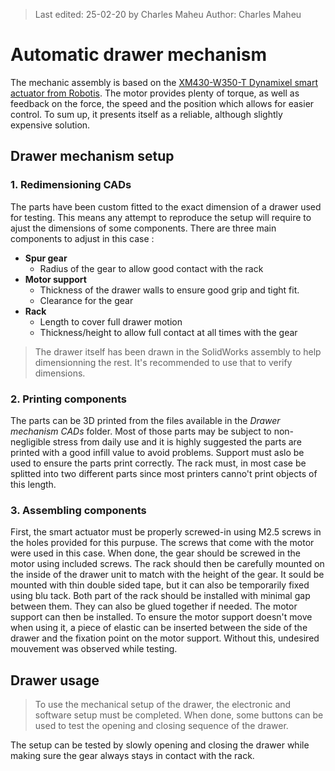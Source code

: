 > Last edited: 25-02-20 by Charles Maheu
> Author: Charles Maheu
> 
# Automatic drawer mechanism
The mechanic assembly is based on the [XM430-W350-T Dynamixel smart actuator from Robotis](http://emanual.robotis.com/docs/en/dxl/x/xm430-w350/). The motor provides plenty of torque, as well as feedback on the force, the speed and the position which allows for easier control. To sum up, it presents itself as a reliable, although slightly expensive solution.

## Drawer mechanism setup
### 1. Redimensioning CADs
The parts have been custom fitted to the exact dimension of a drawer used for testing. This means any attempt to reproduce the setup will require to ajust the dimensions of some components. There are three main components to adjust in this case :
 - **Spur gear**
    * Radius of the gear to allow good contact with the rack
 - **Motor support**
    * Thickness of the drawer walls to ensure good grip and tight fit.
    * Clearance for the gear
 - **Rack**
    * Length to cover full drawer motion
    * Thickness/height to allow full contact at all times with the gear

> The drawer itself has been drawn in the SolidWorks assembly to help dimensionning the rest. It's recommended to use that to verify dimensions.

### 2. Printing components
The parts can be 3D printed from the files available in the _Drawer mechanism CADs_ folder. Most of those parts may be subject to non-negligible stress from daily use and it is highly suggested the parts are printed with a good infill value to avoid problems. Support must aslo be used to ensure the parts print correctly.
The rack must, in most case be splitted into two different parts since most printers canno't print objects of this length.

### 3. Assembling components
First, the smart actuator must be properly screwed-in using M2.5 screws in the holes provided for this purpuse. The screws that come with the motor were used in this case. When done, the gear should be screwed in the motor using included screws.
The rack should then be carefully mounted on the inside of the drawer unit to match with the height of the gear. It sould be mounted with thin double sided tape, but it can also be temporarily fixed using blu tack. Both part of the rack should be installed with minimal gap between them. They can also be glued together if needed.
The motor support can then be installed. To ensure the motor support doesn't move when using it, a piece of elastic can be inserted between the side of the drawer and the fixation point on the motor support. Without this, undesired mouvement was observed while testing.


## Drawer usage
> To use the mechanical setup of the drawer, the electronic and software setup must be completed. When done, some buttons can be used to test the opening and closing sequence of the drawer.

The setup can be tested by slowly opening and closing the drawer while making sure the gear always stays in contact with the rack.